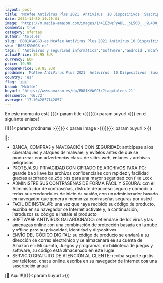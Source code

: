 ```yaml
---
layout: post
title: 'McAfee AntiVirus Plus 2021  Antivirus  10 Dispositivos  Suscripción de 1 año  PC  Mac  Android  Smartphones  Descarga'
date: 2021-12-26 19:39:01
image: 'https://m.media-amazon.com/images/I/41EZwzPyADL._SL500_._SL400_.jpg'
comments: true
category: ofertas
author: 'tole.es'
slug: 'B081KVWGG3-es McAfee AntiVirus Plus 2021 Antivirus 10 Dispositivos...'
sku: 'B081KVWGG3-es'
tags: [ 'Antivirus y seguridad informática','Software','android','mcafee', ]
actualPrice: 19.95 EUR
currency: EUR
price: 19.95
comparePrice: 59.95 EUR
prodname: 'McAfee AntiVirus Plus 2021  Antivirus  10 Dispositivos  Suscripción de 1 año  PC  Mac  Android  Smartphones  Descarga'
country: 'es'
flag: '🇪🇸'
brand: 'McAfee'
buyurl: 'https://www.amazon.es/dp/B081KVWGG3/?tag=tolees-21'
descuento: '66.72'
average: '17.1042857142857'
---
```


En este momento está [{{< param title >}}]({{< param buyurl >}}) en el siguiente enlace!

[![{{< param prodname >}}]({{< param image >}})]({{< param buyurl >}})

🔎:

- BANCA, COMPRAS y NAVEGACIÓN CON SEGURIDAD: anticípese a los ciberataques y ataques de malware, y evítelos antes de que se produzcan con advertencias claras de sitios web, enlaces y archivos peligrosos
- PROTEJA SU PRIVACIDAD CON CIFRADO DE ARCHIVOS PARA PC: guarde bajo llave los archivos confidenciales con rapidez y facilidad gracias al cifrado de 256 bits para una mayor seguridad con File Lock
- ADMINISTRE SUS CONTRASEÑAS DE FORMA FÁCIL Y SEGURA: con el Administrador de contraseñas, disfrute de acceso seguro y cómodo a todas sus credenciales de inicio de sesión, con un administrador basado en navegador que genera y memoriza contraseñas seguras por usted
- FÁCIL DE INSTALAR: una vez que haya recibido su código de producto, escriba en su navegador de Internet activate y, a continuación, introduzca su código e instale el producto
- SOFTWARE ANTIVIRUS GALARDONADO: defiéndase de los virus y las amenazas online con una combinación de protección basada en la nube y offline para su privacidad, identidad y dispositivos
- ENVÍO DEL CÓDIGO DIGITAL: su código de producto se enviará a su dirección de correo electrónico y se almacenará en su cuenta de Amazon en: Mi cuenta, Juegos y programas, mi biblioteca de juegos y software, su código está almacenado en este lugar
- SERVICIO GRATUITO DE ATENCIÓN AL CLIENTE: reciba soporte gratis por teléfono, chat u online, escriba en su navegador de Internet con una suscripción anual

[🛒 Aquí!!!]({{< param buyurl >}})
